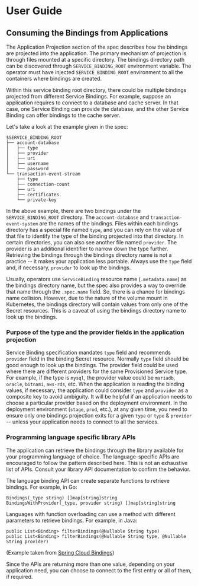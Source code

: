 # User Guide

## Consuming the Bindings from Applications

The Application Projection section of the spec describes how the bindings are projected into the application.  The primary mechanism of projection is through files mounted at a specific directory.  The bindings directory path can be discovered through `SERVICE_BINDING_ROOT` environment variable.  The operator must have injected `SERVICE_BINDING_ROOT` environment to all the containers where bindings are created.

Within this service binding root directory, there could be multiple bindings projected from different Service Bindings.  For example, suppose an application requires to connect to a database and cache server. In that case, one Service Binding can provide the database, and the other Service Binding can offer bindings to the cache server.

Let's take a look at the example given in the spec:

```
$SERVICE_BINDING_ROOT
├── account-database
│   ├── type
│   ├── provider
│   ├── uri
│   ├── username
│   └── password
└── transaction-event-stream
    ├── type
    ├── connection-count
    ├── uri
    ├── certificates
    └── private-key
```
In the above example, there are two bindings under the `SERVICE_BINDING_ROOT` directory.  The `account-database` and `transaction-event-system` are the names of the bindings.  Files within each bindings directory has a special file named `type`, and you can rely on the value of that file to identify the type of the binding projected into that directory.  In certain directories, you can also see another file named `provider`.  The provider is an additional identifier to narrow down the type further.  Retrieving the bindings through the bindings directory name is not a practice -- it makes your application less portable.  Always use the `type` field and, if necessary, `provider` to look up the bindings.

Usually, operators use `ServiceBinding` resource name (`.metadata.name`) as the bindings directory name, but the spec also provides a way to override that name through the `.spec.name` field. So, there is a chance for bindings name collision.  However, due to the nature of the volume mount in Kubernetes, the bindings directory will contain values from only one of the Secret resources.  This is a caveat of using the bindings directory name to look up the bindings.

### Purpose of the type and the provider fields in the application projection

Service Binding specification mandates `type` field and recommends `provider` field in the binding Secret resource.  Normally `type` field should be good enough to look up the bindings.  The provider field could be used where there are different providers for the same Provisioned Service type.  For example, if the type is `mysql`, the provider value could be `mariadb`, `oracle`, `bitnami`, `aws-rds`, etc.  When the application is reading the binding values, if necessary, the application could consider `type` and `provider` as a composite key to avoid ambiguity.  It will be helpful if an application needs to choose a particular provider based on the deployment environment.  In the deployment environment (`stage`, `prod`, etc.), at any given time, you need to ensure only one bindings projection exits for a given `type` or `type` & `provider` -- unless your application needs to connect to all the services.

### Programming language specific library APIs

The application can retrieve the bindings through the library available for your programming language of choice.  The language-specific APIs are encouraged to follow the pattern described here.  This is not an exhaustive list of APIs.  Consult your library API documentation to confirm the behavior.

The language binding API can create separate functions to retrieve bindings. For example, in Go:

```
Bindings(_type string) []map[string]string
BindingsWithProvider(_type, provider string) []map[string]string
```

Languages with function overloading can use a method with different parameters to retrieve bindings. For example, in Java:

```
public List<Binding> filterBindings(@Nullable String type)
public List<Binding> filterBindings(@Nullable String type, @Nullable String provider)
```

(Example taken from [Spring Cloud Bindings](https://github.com/spring-cloud/spring-cloud-bindings))

Since the APIs are returning more than one value, depending on your application need, you can choose to connect to the first entry or all of them, if required.
